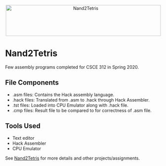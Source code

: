 <p align="center"> <img src="https://static.wixstatic.com/media/44046b_387f62dae530480dac9b1fa8f731bebf~mv2.png/v1/fill/w_519,h_180,al_c,q_85,usm_0.66_1.00_0.01/44046b_387f62dae530480dac9b1fa8f731bebf~mv2.webp" alt="Nand2Tetris" width="500" height="100"></p>

# Nand2Tetris

Few assembly programs completed for CSCE 312 in Spring 2020.

## File Components

- .asm files: Contains the Hack assembly language. 
- .hack files: Translated from .asm to .hack through Hack Assembler.
- .tst files: Loaded into CPU Emulator along with .hack file.
- .cmp files: Result file to be compared to for correctness of .asm file. 

## Tools Used

- Text editor
- Hack Assembler
- CPU Emulator

See [Nand2Tetris](https://www.nand2tetris.org/) for more details and other projects/assignments. 

